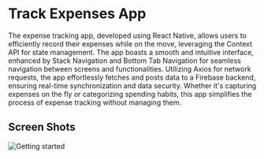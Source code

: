 # Track Expenses App

The expense tracking app, developed using React Native, allows users to efficiently record their expenses while on the move, leveraging the Context API for state management.
The app boasts a smooth and intuitive interface, enhanced by Stack Navigation and Bottom Tab Navigation for seamless navigation between screens and functionalities.
Utilizing Axios for network requests, the app effortlessly fetches and posts data to a Firebase backend, ensuring real-time synchronization and data security. 
Whether it's capturing expenses on the fly or categorizing spending habits, this app simplifies the process of expense tracking without managing them.

## Screen Shots

<img src="./2/to/img.jpg" alt="Getting started" />

